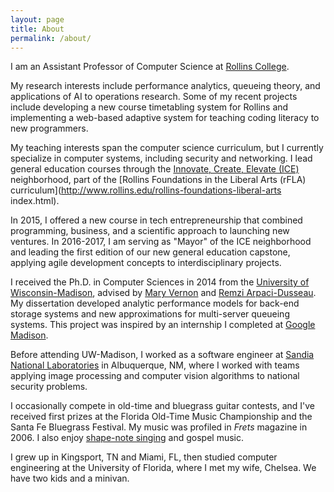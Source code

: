 ```yaml
---
layout: page
title: About
permalink: /about/
---
```


I am an Assistant Professor of Computer Science at [Rollins College](http://www.rollins.edu).

My research interests include performance analytics, queueing theory, and applications of AI to operations research.
Some of my recent projects include developing a new
course timetabling system for Rollins and implementing a web-based adaptive system for teaching
coding literacy to new programmers.

My teaching interests span the computer science curriculum, but I currently specialize in computer systems,
including security and networking. I lead general education courses through the 
[Innovate, Create, Elevate (ICE)](http://www.rollins.edu/rollins-foundations-liberal-arts/neighborhoods/innovate-create-elevate.html)
neighborhood, part of the [Rollins Foundations in the Liberal Arts (rFLA) curriculum](http://www.rollins.edu/rollins-foundations-liberal-arts
index.html).

In 2015, I offered a new course in tech entrepreneurship that combined programming,
business, and a scientific approach to launching new ventures. In 2016-2017, I am serving as 
"Mayor" of the ICE neighborhood and leading the first edition of our new general education capstone,
applying agile development concepts to interdisciplinary projects.

I received the Ph.D. in Computer Sciences in 2014 from the [University of 
Wisconsin-Madison](http://www.cs.wisc.edu), advised by [Mary Vernon](http://cs.wisc.edu/~vernon) and 
[Remzi Arpaci-Dusseau](http://www.cs.wisc.edu/~remzi). My dissertation developed analytic 
performance models for back-end storage systems and new approximations for multi-server queueing systems. 
This project was inspired by an internship I completed at 
[Google Madison](https://www.google.com/about/locations/madison/).

Before attending UW-Madison, I
worked as a software engineer at 
[Sandia National Laboratories](http://www.sandia.gov) in Albuquerque, NM, where I worked with 
teams applying image processing and computer vision algorithms to national security problems.

I occasionally compete in old-time and bluegrass guitar contests, and I've received first prizes
at the Florida Old-Time Music Championship and the Santa Fe Bluegrass Festival. My music was profiled in *Frets* 
magazine in 2006. I also enjoy [shape-note singing](http://www.fasola.org) and gospel music.

I grew up in Kingsport, TN and Miami, FL, then studied computer engineering at the 
University of Florida, where I met my wife, Chelsea. We have two kids and a minivan.

